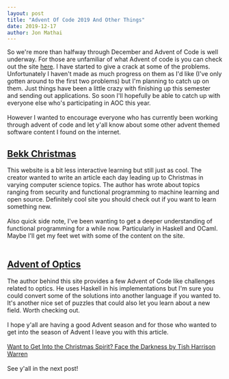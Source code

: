 ```yaml
---
layout: post
title: "Advent Of Code 2019 And Other Things"
date: 2019-12-17
author: Jon Mathai
---
```

So we're more than halfway through December and Advent of Code is well underway. For those are unfamiliar of what Advent of code is you can check out the site <a href="https://adventofcode.com">here</a>. I have started to give a crack at some of the problems. Unfortunately I haven't made as much progress on them as I'd like (I've only gotten around to the first two problems) but I'm planning to catch up on them. Just things have been a little crazy with finishing up this semester and sending out applications. So soon I'll hopefully be able to catch up with everyone else who's participating in AOC this year. 
<br/><br/>
However I wanted to encourage everyone who has currently been working through advent of code and let y'all know about some other advent themed software content I found on the internet. 

<h2><a href="https://bekk.christmas/">Bekk Christmas</a></h2>
This website is a bit less interactive learning but still just as cool. The creator wanted to write an article each day leading up to Christmas in varying computer science topics. The author has wrote about topics ranging from security and functional programming to machine learning and open source. Definitely cool site you should check out if you want to learn something new. 
<br/><br/>
Also quick side note, I've been wanting to get a deeper understanding of functional programming for a while now. Particularly in Haskell and OCaml. Maybe I'll get my feet wet with some of the content on the site. 
<br/><br/>
<h2><a href="https://chrispenner.ca/posts/advent-of-optics-01">Advent of Optics</a></h2>
The author behind this site provides a few Advent of Code like challenges related to optics. He uses Haskell in his implementations but I'm sure you could convert some of the solutions into another language if you wanted to. It's another nice set of puzzles that could also let you learn about a new field. Worth checking out.
<br/><br/>
I hope y'all are having a good Advent season and for those who wanted to get into the season of Advent I leave you with this article.
<br/><br/>
<a href="https://www.nytimes.com/2019/11/30/opinion/sunday/christmas-season-advent-celebration.html">Want to Get Into the Christmas Spirit? Face the Darkness by Tish Harrison Warren</a>
<br/><br/>
See y'all in the next post!
